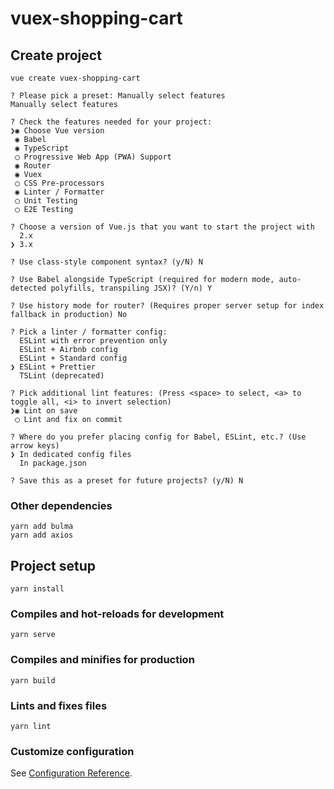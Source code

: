 # vuex-shopping-cart

## Create project

```
vue create vuex-shopping-cart
```

```
? Please pick a preset: Manually select features
Manually select features

? Check the features needed for your project:
❯◉ Choose Vue version
 ◉ Babel
 ◉ TypeScript
 ◯ Progressive Web App (PWA) Support
 ◉ Router
 ◉ Vuex
 ◯ CSS Pre-processors
 ◉ Linter / Formatter
 ◯ Unit Testing
 ◯ E2E Testing

? Choose a version of Vue.js that you want to start the project with
  2.x
❯ 3.x

? Use class-style component syntax? (y/N) N

? Use Babel alongside TypeScript (required for modern mode, auto-detected polyfills, transpiling JSX)? (Y/n) Y

? Use history mode for router? (Requires proper server setup for index fallback in production) No

? Pick a linter / formatter config:
  ESLint with error prevention only
  ESLint + Airbnb config
  ESLint + Standard config
❯ ESLint + Prettier
  TSLint (deprecated)

? Pick additional lint features: (Press <space> to select, <a> to toggle all, <i> to invert selection)
❯◉ Lint on save
 ◯ Lint and fix on commit

? Where do you prefer placing config for Babel, ESLint, etc.? (Use arrow keys)
❯ In dedicated config files
  In package.json

? Save this as a preset for future projects? (y/N) N
```

### Other dependencies

```
yarn add bulma
yarn add axios
```

## Project setup

```
yarn install
```

### Compiles and hot-reloads for development

```
yarn serve
```

### Compiles and minifies for production

```
yarn build
```

### Lints and fixes files

```
yarn lint
```

### Customize configuration

See [Configuration Reference](https://cli.vuejs.org/config/).
